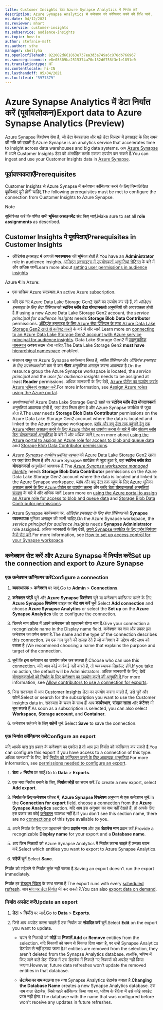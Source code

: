 ```yaml
---
title: Customer Insights डेटा Azure Synapse Analytics में निर्यात करें
description: Azure Synapse Analytics से कनेक्शन को कॉन्फ़िगर करने की विधि जानें.
ms.date: 04/12/2021
ms.reviewer: mhart
ms.service: customer-insights
ms.subservice: audience-insights
ms.topic: how-to
author: stefanie-msft
ms.author: sthe
manager: shellyha
ms.openlocfilehash: 822082d661863e737ea3d3a749a6c878db766967
ms.sourcegitcommit: e8e03309ba2515374a70c132d0758f3e1e1851d0
ms.translationtype: HT
ms.contentlocale: hi-IN
ms.lasthandoff: 05/04/2021
ms.locfileid: "5977379"
---
```

# <a name="export-data-to-azure-synapse-analytics-preview"></a><span data-ttu-id="f4302-103">Azure Synapse Analytics में डेटा निर्यात करें (पूर्वावलोकन)</span><span class="sxs-lookup"><span data-stu-id="f4302-103">Export data to Azure Synapse Analytics (Preview)</span></span>

<span data-ttu-id="f4302-104">Azure Synapse विश्लेषण सेवा है, जो डेटा वेयरहाउस और बड़े डेटा सिस्टम में इनसाइट के लिए समय की गति को बढ़ाती है.</span><span class="sxs-lookup"><span data-stu-id="f4302-104">Azure Synapse is an analytics service that accelerates time to insight across data warehouses and big data systems.</span></span> <span data-ttu-id="f4302-105">आप [Azure Synapse](/azure/synapse-analytics/overview-what-is) में अपने Customer Insights डेटा को अंतर्ग्रहित करके उसका उपयोग कर सकते हैं.</span><span class="sxs-lookup"><span data-stu-id="f4302-105">You can ingest and use your Customer Insights data in [Azure Synapse](/azure/synapse-analytics/overview-what-is).</span></span>

## <a name="prerequisites"></a><span data-ttu-id="f4302-106">पूर्वावश्यकताएँ</span><span class="sxs-lookup"><span data-stu-id="f4302-106">Prerequisites</span></span>

<span data-ttu-id="f4302-107">Customer Insights से Azure Synapse में कनेक्शन कॉन्फ़िगर करने के लिए निम्नलिखित पूर्वापेक्षाएं पूरी होनी चाहिए.</span><span class="sxs-lookup"><span data-stu-id="f4302-107">The following prerequisites must be met to configure the connection from Customer Insights to Azure Synapse.</span></span>

> [!NOTE]
> <span data-ttu-id="f4302-108">सुनिश्चित करें कि वर्णित सभी **भूमिका असाइनमेंट** सेट किए जाएं.</span><span class="sxs-lookup"><span data-stu-id="f4302-108">Make sure to set all **role assignments** as described.</span></span>  

## <a name="prerequisites-in-customer-insights"></a><span data-ttu-id="f4302-109">Customer Insights में पूर्वापेक्षाएं</span><span class="sxs-lookup"><span data-stu-id="f4302-109">Prerequisites in Customer Insights</span></span>

* <span data-ttu-id="f4302-110">ऑडियंस इनसाइट में आपकी **व्यवस्थापक** की भूमिका होती है.</span><span class="sxs-lookup"><span data-stu-id="f4302-110">You have an **Administrator** role in audience insights.</span></span> <span data-ttu-id="f4302-111">[ऑडिएंस इनसाइट्स में उपयोगकर्ता अनुमतियां सेटिंग्स](permissions.md#assign-roles-and-permissions) के बारे में और अधिक जानें</span><span class="sxs-lookup"><span data-stu-id="f4302-111">Learn more about [setting user permissions in audience insights](permissions.md#assign-roles-and-permissions)</span></span>

<span data-ttu-id="f4302-112">Azure में:</span><span class="sxs-lookup"><span data-stu-id="f4302-112">In Azure:</span></span> 

- <span data-ttu-id="f4302-113">एक सक्रिय Azure सदस्यता.</span><span class="sxs-lookup"><span data-stu-id="f4302-113">An active Azure subscription.</span></span>

- <span data-ttu-id="f4302-114">यदि एक नए Azure Data Lake Storage Gen2 खाते का उपयोग कर रहे हैं, तो *ऑडिएंस इनसाइट के लिए सेवा प्रिंसिपल* को **स्टोरेज ब्लॉब डेटा योगदानकर्ता** अनुमतियों की आवश्यकता होती है.</span><span class="sxs-lookup"><span data-stu-id="f4302-114">If using a new Azure Data Lake Storage Gen2 account, the *service principal for audience insights* needs **Storage Blob Data Contributor** permissions.</span></span> <span data-ttu-id="f4302-115">[ऑडिएंस इनसाइट के लिए Azure सेवा प्रिंसिपल के साथ Azure Data Lake Storage Gen2 खाते से कनेक्ट करने](connect-service-principal.md) के बारे में और जानें.</span><span class="sxs-lookup"><span data-stu-id="f4302-115">Learn more on [connecting to an Azure Data Lake Storage Gen2 account with Azure service principal for audience insights](connect-service-principal.md).</span></span> <span data-ttu-id="f4302-116">Data Lake Storage Gen2 में [पदानुक्रमिक नामस्थान](/azure/storage/blobs/data-lake-storage-namespace) **अवश्य** सक्षम होना चाहिए.</span><span class="sxs-lookup"><span data-stu-id="f4302-116">The Data Lake Storage Gen2 **must have** [hierarchical namespace](/azure/storage/blobs/data-lake-storage-namespace) enabled.</span></span>

- <span data-ttu-id="f4302-117">संसाधन समूह पर Azure Synapse कार्यस्थान स्थित है, *सर्विस प्रिंसिपल* और *ऑडियंस इनसाइट के लिए उपयोगकर्ता* को कम से कम **रीडर** अनुमतियां असाइन करना आवश्यक है.</span><span class="sxs-lookup"><span data-stu-id="f4302-117">On the resource group the Azure Synapse workspace is located, the *service principal* and the *user for audience insights* needs to be assigned at least **Reader** permissions.</span></span> <span data-ttu-id="f4302-118">अधिक जानकारी के लिए देखें, [Azure पोर्टल का उपयोग करके Azure भूमिकाएं असाइन करें](/azure/role-based-access-control/role-assignments-portal).</span><span class="sxs-lookup"><span data-stu-id="f4302-118">For more information, see [Assign Azure roles using the Azure portal](/azure/role-based-access-control/role-assignments-portal).</span></span>

- <span data-ttu-id="f4302-119">*उपयोगकर्ता* को Azure Data Lake Storage Gen2 खाते पर **स्टोरेज ब्लॉब डेटा योगदानकर्ता** अनुमतियां आवश्यक होती हैं, जहां डेटा स्थित होता है और Azure Synapse कार्यक्षेत्र से जुड़ा होता है.</span><span class="sxs-lookup"><span data-stu-id="f4302-119">The *user* needs **Storage Blob Data Contributor** permissions on the Azure Data Lake Storage Gen2 account where the data is located and linked to the Azure Synapse workspace.</span></span> <span data-ttu-id="f4302-120">[ब्लॉब और क्यू डेटा तक पहुंचने हेतु एक Azure भूमिका असाइन करने के लिए Azure पोर्टल का उपयोग करना के बारे में](/azure/storage/common/storage-auth-aad-rbac-portal) और [संग्रहण ब्लॉब डेटा योगदानकर्ता अनुमतियां](/azure/role-based-access-control/built-in-roles#storage-blob-data-contributor) के बारे में और अधिक जानें.</span><span class="sxs-lookup"><span data-stu-id="f4302-120">Learn more about [using the Azure portal to assign an Azure role for access to blob and queue data](/azure/storage/common/storage-auth-aad-rbac-portal) and [Storage Blob Data Contributor permissions](/azure/role-based-access-control/built-in-roles#storage-blob-data-contributor).</span></span>

- <span data-ttu-id="f4302-121">*[Azure Synapse कार्यक्षेत्र प्रबंधित पहचान](/azure/synapse-analytics/security/synapse-workspace-managed-identity)* को Azure Data Lake Storage Gen2 खाता पर जहां डेटा स्थित है और Azure Synapse कार्यक्षेत्र से जुड़ा हुआ है, वहां **स्टोरेज ब्लॉब डेटा योगदानकर्ता** अनुमतियां आवश्यक हैं.</span><span class="sxs-lookup"><span data-stu-id="f4302-121">The *[Azure Synapse workspace managed identity](/azure/synapse-analytics/security/synapse-workspace-managed-identity)* needs **Storage Blob Data Contributor** permissions on the Azure Data Lake Storage Gen2 account where the data is located and linked to the Azure Synapse workspace.</span></span> <span data-ttu-id="f4302-122">[ब्लॉब और क्यू डेटा तक पहुंच के लिए Azure भूमिका असाइन करने के लिए Azure पोर्टल का उपयोग करना](/azure/storage/common/storage-auth-aad-rbac-portal) और [ब्लॉब डेटा योगदानकर्ता अनुमतियां संग्रहण](/azure/role-based-access-control/built-in-roles#storage-blob-data-contributor) के बारे में और अधिक जानें.</span><span class="sxs-lookup"><span data-stu-id="f4302-122">Learn more on [using the Azure portal to assign an Azure role for access to blob and queue data](/azure/storage/common/storage-auth-aad-rbac-portal) and [Storage Blob Data Contributor permissions](/azure/role-based-access-control/built-in-roles#storage-blob-data-contributor).</span></span>

- <span data-ttu-id="f4302-123">Azure Synapse कार्यस्थान पर, *ऑडिएंस इनसाइट के लिए सेवा प्रिंसिपल* को **Synapse व्यवस्थापक** भूमिका असाइन की जानी चाहिए.</span><span class="sxs-lookup"><span data-stu-id="f4302-123">On the Azure Synapse workspace, the *service principal for audience insights* needs **Synapse Administrator** role assigned.</span></span> <span data-ttu-id="f4302-124">अधिक जानकारी के लिए देखें, [अपने Synapse कार्यक्षेत्र के लिए पहुंच नियंत्रण कैसे सेट करें](/azure/synapse-analytics/security/how-to-set-up-access-control).</span><span class="sxs-lookup"><span data-stu-id="f4302-124">For more information, see [How to set up access control for your Synapse workspace](/azure/synapse-analytics/security/how-to-set-up-access-control).</span></span>

## <a name="set-up-the-connection-and-export-to-azure-synapse"></a><span data-ttu-id="f4302-125">कनेक्शन सेट करें और Azure Synapse में निर्यात करें</span><span class="sxs-lookup"><span data-stu-id="f4302-125">Set up the connection and export to Azure Synapse</span></span>

### <a name="configure-a-connection"></a><span data-ttu-id="f4302-126">एक कनेक्शन कॉन्फ़िगर करें</span><span class="sxs-lookup"><span data-stu-id="f4302-126">Configure a connection</span></span>

1. <span data-ttu-id="f4302-127">**व्यवस्थापक** > **कनेक्शन** पर जाएं.</span><span class="sxs-lookup"><span data-stu-id="f4302-127">Go to **Admin** > **Connections**.</span></span>

1. <span data-ttu-id="f4302-128">**कनेक्शन जोड़ें** चुनें और **Azure Synapse विश्लेषण** चुनें या कनेक्शन कॉन्फ़िगर करने के लिए **Azure Synapse विश्लेषण** टाइल पर **सेट अप करें** चुनें.</span><span class="sxs-lookup"><span data-stu-id="f4302-128">Select **Add connection** and choose **Azure Synapse Analytics** or select the **Set up** on the **Azure Synapse Analytics** tile to configure the connection.</span></span>

1. <span data-ttu-id="f4302-129">डिस्प्ले नाम फ़ील्ड में अपने कनेक्शन को पहचानने योग्य नाम दें.</span><span class="sxs-lookup"><span data-stu-id="f4302-129">Give your connection a recognizable name in the Display name field.</span></span> <span data-ttu-id="f4302-130">कनेक्शन का नाम और प्रकार इस कनेक्शन का वर्णन करता है.</span><span class="sxs-lookup"><span data-stu-id="f4302-130">The name and the type of the connection describes this connection.</span></span> <span data-ttu-id="f4302-131">हम एक नाम चुनने की सलाह देते हैं जो कनेक्शन के उद्देश्य और लक्ष्य को बताता है।</span><span class="sxs-lookup"><span data-stu-id="f4302-131">We recommend choosing a name that explains the purpose and target of the connection.</span></span>

1. <span data-ttu-id="f4302-132">चुनें कि इस कनेक्शन का उपयोग कौन कर सकता है.</span><span class="sxs-lookup"><span data-stu-id="f4302-132">Choose who can use this connection.</span></span> <span data-ttu-id="f4302-133">यदि आप कोई कार्रवाई नहीं करते हैं, तो व्यवस्थापक डिफ़ॉल्ट होंगे.</span><span class="sxs-lookup"><span data-stu-id="f4302-133">If you take no action, the default will be Administrators.</span></span> <span data-ttu-id="f4302-134">अधिक जानकारी के लिए, देखें [योगदानकर्ताओं को निर्यात के लिए कनेक्शन का उपयोग करने की अनुमति दें](connections.md#allow-contributors-to-use-a-connection-for-exports).</span><span class="sxs-lookup"><span data-stu-id="f4302-134">For more information, see [Allow contributors to use a connection for exports](connections.md#allow-contributors-to-use-a-connection-for-exports).</span></span>

1. <span data-ttu-id="f4302-135">जिस सदस्यता में आप Customer Insights डेटा का उपयोग करना चाहते हैं, उसे चुनें और खोजें.</span><span class="sxs-lookup"><span data-stu-id="f4302-135">Select or search for the subscription you want to use the Customer Insights data in.</span></span> <span data-ttu-id="f4302-136">सदस्यता के चयन के साथ ही आप **कार्यस्थान**, **संग्रहण खाता** और **कंटेनर** भी चुन सकते हैं.</span><span class="sxs-lookup"><span data-stu-id="f4302-136">As soon as a subscription is selected, you can also select **Workspace**, **Storage account**, and **Container**.</span></span>

1. <span data-ttu-id="f4302-137">कनेक्शन सहेजने के लिए **सहेजें** चुनें.</span><span class="sxs-lookup"><span data-stu-id="f4302-137">Select **Save** to save the connection.</span></span>

### <a name="configure-an-export"></a><span data-ttu-id="f4302-138">एक निर्यात कॉन्फ़िगर करें</span><span class="sxs-lookup"><span data-stu-id="f4302-138">Configure an export</span></span>

<span data-ttu-id="f4302-139">यदि आपके पास इस प्रकार के कनेक्शन का एक्सेस है तो आप इस निर्यात को कॉन्फ़िगर कर सकते हैं.</span><span class="sxs-lookup"><span data-stu-id="f4302-139">You can configure this export if you have access to a connection of this type.</span></span> <span data-ttu-id="f4302-140">अधिक जानकारी के लिए, देखें [निर्यात को कॉन्फ़िगर करने के लिए आवश्यक अनुमतियां](export-destinations.md#set-up-a-new-export).</span><span class="sxs-lookup"><span data-stu-id="f4302-140">For more information, see [permissions needed to configure an export](export-destinations.md#set-up-a-new-export).</span></span>

1. <span data-ttu-id="f4302-141">**डेटा** > **निर्यात** पर जाएँ.</span><span class="sxs-lookup"><span data-stu-id="f4302-141">Go to **Data** > **Exports**.</span></span>

1. <span data-ttu-id="f4302-142">एक नया निर्यात बनाने के लिए, **निर्यात जोड़ें** का चयन करें.</span><span class="sxs-lookup"><span data-stu-id="f4302-142">To create a new export, select **Add export**.</span></span>

1. <span data-ttu-id="f4302-143">**निर्यात के लिए कनेक्शन** फ़ील्ड में, **Azure Synapse विश्लेषण** अनुभाग से एक कनेक्शन चुनें.</span><span class="sxs-lookup"><span data-stu-id="f4302-143">In the **Connection for export** field, choose a connection from the **Azure Synapse Analytics** section.</span></span> <span data-ttu-id="f4302-144">यदि आप इस अनुभाग का नाम नहीं देखते हैं, तो आपके लिए इस प्रकार का कोई [कनेक्शन](connections.md) उपलब्ध नहीं है.</span><span class="sxs-lookup"><span data-stu-id="f4302-144">If you don't see this section name, there are no [connections](connections.md) of this type available to you.</span></span>

1. <span data-ttu-id="f4302-145">अपने निर्यात के लिए एक पहचानने योग्य **प्रदर्शन नाम** और एक **डेटाबेस नाम** प्रदान करें.</span><span class="sxs-lookup"><span data-stu-id="f4302-145">Provide a recognizable **Display name** for your export and a **Database name**.</span></span>

1. <span data-ttu-id="f4302-146">आप किन निकायों को Azure Synapse Analytics में निर्यात करना चाहते हैं उनका चयन करें.</span><span class="sxs-lookup"><span data-stu-id="f4302-146">Select which entities you want to export to Azure Synapse Analytics.</span></span>

1. <span data-ttu-id="f4302-147">**सहेजें** चुनें.</span><span class="sxs-lookup"><span data-stu-id="f4302-147">Select **Save**.</span></span>

<span data-ttu-id="f4302-148">निर्यात को सहेजने से निर्यात तुरंत नहीं चलता है.</span><span class="sxs-lookup"><span data-stu-id="f4302-148">Saving an export doesn't run the export immediately.</span></span>

<span data-ttu-id="f4302-149">निर्यात हर [शेड्यूल रिफ़्रेश](system.md#schedule-tab) के साथ चलता है.</span><span class="sxs-lookup"><span data-stu-id="f4302-149">The export runs with every [scheduled refresh](system.md#schedule-tab).</span></span> <span data-ttu-id="f4302-150">आप [मांग पर डेटा निर्यात](export-destinations.md#run-exports-on-demand) भी कर सकते हैं.</span><span class="sxs-lookup"><span data-stu-id="f4302-150">You can also [export data on demand](export-destinations.md#run-exports-on-demand).</span></span>

### <a name="update-an-export"></a><span data-ttu-id="f4302-151">निर्यात अपडेट करें</span><span class="sxs-lookup"><span data-stu-id="f4302-151">Update an export</span></span>

1. <span data-ttu-id="f4302-152">**डेटा** > **निर्यात** पर जाएँ.</span><span class="sxs-lookup"><span data-stu-id="f4302-152">Go to **Data** > **Exports**.</span></span>

1. <span data-ttu-id="f4302-153">जिसे आप अपडेट करना चाहते हैं उस निर्यात पर **संपादित करें** चुनें.</span><span class="sxs-lookup"><span data-stu-id="f4302-153">Select **Edit** on the export you want to update.</span></span>

   - <span data-ttu-id="f4302-154">चयन से निकायों को **जोड़ें** या **निकालें**.</span><span class="sxs-lookup"><span data-stu-id="f4302-154">**Add** or **Remove** entities from the selection.</span></span> <span data-ttu-id="f4302-155">यदि निकायों को चयन से निकाल दिया जाता है, पर उन्हें Synapse Analytics डेटाबेस से नहीं हटाया जाता है.</span><span class="sxs-lookup"><span data-stu-id="f4302-155">If entities are removed from the selection, they aren't deleted from the Synapse Analytics database.</span></span> <span data-ttu-id="f4302-156">हालांकि, भविष्य में किए जाने वाले डेटा रीफ़्रेश में उस डेटाबेस में निकाले गए निकायों को अपडेट नहीं किया जाएगा.</span><span class="sxs-lookup"><span data-stu-id="f4302-156">However, future data refreshes won't update the removed entities in that database.</span></span>

   - <span data-ttu-id="f4302-157">**डेटाबेस का नाम बदलना** एक नया Synapse Analytics डेटाबेस बनाता है.</span><span class="sxs-lookup"><span data-stu-id="f4302-157">**Changing the Database Name** creates a new Synapse Analytics database.</span></span> <span data-ttu-id="f4302-158">उस नाम वाला डेटाबेस, जिसे पहले कॉन्फ़िगर किया गया था, भविष्य के रीफ़्रेश में उसे कोई अपडेट प्राप्त नहीं होगा.</span><span class="sxs-lookup"><span data-stu-id="f4302-158">The database with the name that was configured before won't receive any updates in future refreshes.</span></span>
